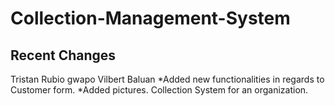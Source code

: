# Collection-Management-System


## Recent Changes
Tristan Rubio gwapo
Vilbert Baluan
*Added new functionalities in regards to Customer form.
*Added pictures.
Collection System for an organization.
